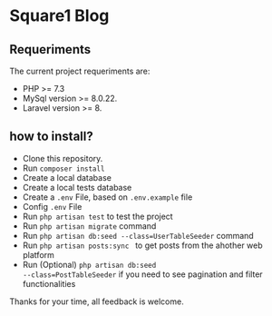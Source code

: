 # Square1 Blog

## Requeriments
The current project requeriments are:
- PHP >= 7.3
- MySql version >= 8.0.22.
- Laravel version >= 8.

## how to install?

- Clone this repository.
- Run  <code>composer install</code>
- Create a local database
- Create a local tests database
- Create a <code>.env</code> File, based on <code>.env.example</code> file
- Config <code>.env</code> File
- Run <code>php artisan test</code> to test the project
- Run <code>php artisan migrate</code> command
- Run <code>php artisan db:seed --class=UserTableSeeder</code> command
- Run <code>php artisan posts:sync </code> to get posts from the ahother web platform
- Run (Optional) <code>php artisan db:seed --class=PostTableSeeder</code> if you need to see pagination and filter functionalities

Thanks for your time, all feedback is welcome.

